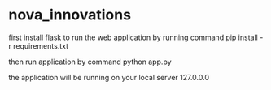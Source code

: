 # nova_innovations

first install flask to run the web application by running command
pip install -r requirements.txt

then run application by command
python app.py

the application will be running on your local server 127.0.0.0
